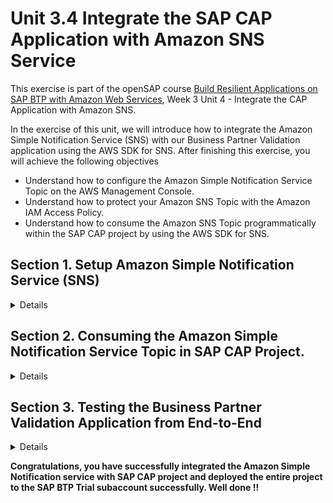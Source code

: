 # Unit 3.4 Integrate the SAP CAP Application with Amazon SNS Service

This exercise is part of the openSAP course [Build Resilient Applications on SAP BTP with Amazon Web Services](https://open.sap.com/courses/aws1), Week 3 Unit 4 - Integrate the CAP Application with Amazon SNS.

In the exercise of this unit, we will introduce how to integrate the Amazon Simple Notification Service (SNS) with our Business Partner Validation application using the AWS SDK for SNS. After finishing this exercise, you will achieve the following objectives
 - Understand how to configure the Amazon Simple Notification Service Topic on the AWS Management Console.
 - Understand how to protect your Amazon SNS Topic with the Amazon IAM Access Policy.
 - Understand how to consume the Amazon SNS Topic programmatically within the SAP CAP project by using the AWS SDK for SNS.

## Section 1. Setup Amazon Simple Notification Service (SNS)

<details>

> - Please note down below values after you finish this section
>   - Amazon SNS Topic ARN
>   - Amazon SNS Topic Reigon
>   - Amazon IAM User Access Key
>   - Amazon IAM User Secret Access Key

Amazon Simple Notification Service is a regional service, please create the Amazon SNS Topic in the AWS region which is in a similar region of your BTP subaccount, so that we can minimize the latency.

### Step 1. Create Amazon SNS Topic

---
**1.1** Open **Amazon Simple Notification Service Management Console**, click **Topics** on the left panel, then click the **Create Topic** button.

![Alt text](./images/aws-sns-1.png)

![Alt text](./images/aws-sns-2.png)

**1.2** Select **Standard** Topic type, give the proper topic name and display name. **Leave everything as what it is**, and click the **Create topic** button. 

![Alt text](./images/cap-sns-3.JPG)

**1.3** Once the topic creation is complete successfully, **note down** the **Topic ARN** (Amazon Resource Name) and **Topic Region** value. We will use it later in the exercise.For example, if you have the ARN value as **arn:aws:sns:us-east-1:209247607196:openSAP-AWS-Week3**, your value for region will be **us-east-1**.

> - You could find the Topic Region value inside of the Topic ARN.

![Alt text](./images/aws-sns-4.png)

**1.4** Click on the **Create Subscription** button. In the **Create subscription screen**, choose **Protocol** as **Email**, and then **give your email address** to the **Endpoint**, then click the **Create subscription** button to complete the topic subscription. 

![Alt text](./images/aws-sns-5.png)

**1.5** You will receive an email asking for confirmation of the topic subscription. Follow the instructions in the email to confirm the subscription. Please check your spam folder as well in case you do not see the email in your inbox.

![Alt text](./images/aws-sns-18.png)

### Step 2. Setup Amazon IAM Access Policy

---
**2.1** Open the Amazon **Identity and Access Management (IAM)** management console. Select **Policies** on the left menu and then click **Create policy** to create a new IAM policy.

![Alt text](./images/aws-sns-7.png)

**2.2** In the **Specificy permissions** screen, select **Service** as **SNS**, choose **Actions allowed** as **Publish**, and enter the **SNS Topic ARN** value with the one we just created. Click **Next**.

![Alt text](./images/aws-sns-8.png)

**2.3** In the **Review and create** screen, give a proper, read-friendly name for this new IAM policy. Review everything, if it all looks good, click the **Create policy** blue button to create the new IAM policy. **Note Down the name of this policy**, as we will need it in the next step.

![Alt text](./images/aws-sns-9.png)


### Step 3. Setup Amazon IAM User with Access Key and Secret Access Key

---
**3.1** Open the Amazon **Identity and Access Management (IAM)** management console. Select **Users** on the left menu and then click **Create user** blue button to create a new IAM user.

![Alt text](./images/aws-sns-6.png)

**3.2** Give the proper, read-friendly name to your new IAM user, **do not grant AWS management console access**, then click Next.

![Alt text](./images/aws-sns-10.png)

**3.3** Choose **Attach policies directly**, then **attach the IAM policy we just created in the last step** to it. Click **Next**.

![Alt text](./images/aws-sns-11.png)

**3.4** Review everything, if it all looks good, click the **Create user** to create the new IAM user.

![Alt text](./images/aws-sns-12.png)

**3.5** Switch to the **Security credentials** tab, and then click **Create access key** button in the Access keys section.

![Alt text](./images/aws-sns-13.png)

**3.6** Choose **Application running outside AWS**. Click **Next**.

![Alt text](./images/aws-sns-14.png)

**3.7** Click **Create access key** button to finish the access keys creation.

**3.8** **Note down** the value of **Access Key**, **Secret access key**, and **IAM User ARN**. This is the only time that you could view the value of these keys.

![Alt text](./images/aws-sns-15.png)

### Step 4. Update Access Policy of Amazon SNS Topic

---

**4.1** Go back to the **Amazon Simple Notification Service Management Console** and select the SNS Topic we just created in the previous step. Click Edit button.

![Alt text](./images/aws-sns-16.png)

**4.2** Expand the **Access policy** tab. Overwrite the access policy as shown on below. Then click **Save changes** button.

```node.js
{
  "Version": "2008-10-17",
  "Id": "__default_policy_ID",
  "Statement": [
    {
      "Sid": "__default_statement_ID",
      "Effect": "Allow",
      "Principal": {
        "AWS": "IAM-USER-ARN-WE-JUST-CREATED"
      },
      "Action": "SNS:Publish",
      "Resource": "AMAZON-SNS-TOPIC-ARN"
    }
  ]
}
```

![Alt text](./images/aws-sns-17.png)


</details>


## Section 2. Consuming the Amazon Simple Notification Service Topic in SAP CAP Project.

<details>

### Prerequisites
You have completed Section 1 of this week and have the below values handy.
- **Amazon SNS Topic ARN**
- **Amazon SNS Topic Region**
- **Amazon IAM User Access Key**
- **Amazon IAM User Secret Access Key**
- **Frontend Fiori application's URL** 


### Step 1. Install AWS SDK for Node.js in the SAP CAP Project

---
**1.1** Open the Business Partner Validation project in the SAP Business Application Studio. Open a new terminal and then issue the command **npm install @aws-sdk/client-sns --save**

![Alt text](./images/aws-cap-dev-1.png)

**1.2** After the installation is completed, open the **package.json** file under your project root directory. You will see that the AWS SDK - SNS Client has been added under the **dependencies** section.

![Alt text](./images/aws-cap-dev-2.png)

### Step 2. Modify the SAP CAP Project Code

---
**2.1** Let's **modify the package.json file** under the **project's root directory**, so that we could add the AWS SNS credentials, and also the frontend Fiori application's endpoint as the environment variables. Add the code shown on below into your package.json file under the **cds.requires** section.

```node.js
"cds":{
  ...
  "requires":{
    ...
    "aws": {
      "sns": {
        "topicArn": "REPLACE-WITH-YOUR-AWS-SNS-TOPIC-ARN",
        "region": "REPLACE-WITH-YOUR-AWS-SNS-TOPIC-REGION"
      },
      "iam": {
        "accessKey": "REPLACE-WITH-YOUR-AWS-IAM-USER-ACCESS-KEY",
        "secretAccessKey": "REPLACE-WITH-YOUR-AWS-IAM-USER-SECRET-ACCESS-KEY"
      }
    },
    "launchpad": {
      "url": "REPLACE-WITH-YOUR-FRONTEND-FIORI-APPLICATION-URL"
    },
  }
}
```

![Alt text](./images/aws-cap-dev-3.png)


**2.2** Open the **srv/businesspartner-service.js** file. Let's first import the AWS SNS Client, and CAP CDS environment variables we just defined into this file. 

```node.js
const { SNSClient, PublishCommand } = require('@aws-sdk/client-sns');
const { aws, launchpad } = cds.env.requires;
```

![Alt text](./images/aws-cap-dev-4.png)

**2.3** Let's creates an new async function, which will be responsible for sending out the email notification programmatically to the Amazon SNS Topic.

```node.js
async function sendEmailNotification(bpID){

    const REGION = aws.sns.region;
    const SNS_TOPIC_ARN = aws.sns.topicArn;
    const AWS_ACCESS_KEY_ID = aws.iam.accessKey;
    const AWS_SECRET_ACCESS_KEY = aws.iam.secretAccessKey;
    const businessPartnerID = bpID;
    const launchpadURL = launchpad.url + `&/BusinessPartner(BusinessPartner='${bpID}',IsActiveEntity=true)`;

    const snsClient = new SNSClient({
        region: REGION,
        credentials:{
            accessKeyId: AWS_ACCESS_KEY_ID,
            secretAccessKey: AWS_SECRET_ACCESS_KEY,
        },
    });

    let message = `Business Partner ${businessPartnerID} Records Has Been Changed, Please Review and Perform the Validation ASAP. \n`;
    message += `Please use below link to go the site.\n`;
    message += launchpadURL;
    
    let params = {

        Message: message,
        TopicArn: SNS_TOPIC_ARN,
    };

    try{
        const data = await snsClient.send(new PublishCommand(params));
        console.log("Success.",  data);
    }catch(error){
        console.log(error.message);
    }
};
```

![Alt text](./images/aws-cap-dev-5.png)

**2.4** Finally, let's **enhance** the **syncData function** to **leverage the sendEmailNotification function** we just created. Add the code shown below at the **very end** of the syncData function.

```node.js

async function syncData(req){

  ....,

  // Send out SNS Notification while Business Partner's Verification Status = P
  if(verificationStatus_code === 'P'){

    await sendEmailNotification(bpID);
  }
}
```

![Alt text](./images/aws-cap-dev-6.png)


### Step 3. Deploy the Code Changes to the SAP BTP Trial Subaccount

> - Make sure your SAP HANA DB is in the running status. The SAP HANA DB in the SAP BTP trial account will stop every single night automatically.

---
**3.1** **Right click** on the **mta.yaml** file under your project root directory, and then choose **Build MTA Project** from the menu. 

![Alt text](./images/aws-cap-dev-8.png)

**3.2** Once the MTA Build process is complete, expand the **mta_archives** folder, **right click** on the **business-partner-validation_1.0.0.mtar** file. Choose **Deploy MTA Archive** from the menu to trigger the SAP BTP trial deployment process.

![Alt text](./images/aws-cap-dev-7.png)

**3.3** Wait until the deployment process is completed. Grab a cup of coffee and take a rest as the deployment process will take some time. In case there is a deployment issue in the trial account which says 'Your free tier usage limit exceeded', run the command cf deploy mta_archives/{REPLACE-WITH-YOUR-MTA-FILE-NAME}.mtar.

</details>

## Section 3. Testing the Business Partner Validation Application from End-to-End

<details>

**3.1** Go back to your SAP BTP Trial subaccount. Go to **Instance and Subscriptions**. Click **Go to application** button of the **SAP Build Work Zone, standard edition** service subscription.

![Alt text](./images/aws-cap-dev-9.png)

**3.2** Click **Go to site** button to navigate to the OpenSAP-AWS-Course-Week3 site.

![Alt text](./images/aws-cap-dev-10.png)

**3.3** Click Manage Business Partner App. Ensure you have the mock server and SAP HANA Cloud database in a running state.

![Alt text](./images/aws-cap-dev-11.png)

**3.4** Now click **Go** to browse all unblocked Business Partner Data fetching from S4-Mock-Server. Now you will see all the Business Partners are in the VERIFIED status.

![Alt text](./images/aws-cap-dev-12.png)

![Alt text](./images/aws-cap-dev-13.png)

**3.5** Click on the first Business Partner 1004155 record in the table, this will navigate you to the details page. Let's now try to update the address data of this business partner by clicking the edit button.

![Alt text](./images/aws-cap-dev-14.png)

**3.6** **Update the business partner data as shown on the image below**. Then click **Save** to persist the updated data to the SAP HANA DB. **Make sure to update the Verification Status value from V to P by selecting from the dropdown**. Now we should expected to receive an email notification sent from the Amazon SNS topic we created previsouly.

![Alt text](./images/aws-cap-dev-15.png)

**3.7** Open your email box, then you should see an email with the tilte **AWS Notifications**. Open this email and you should see the message to indicate us the Business Partner 1004155 record has been changed. The Fiori application of the Business Partner Validation app is also includes in the email. We could click on this URL and it will redirect us back to the SAP Fiori application.

![Alt text](./images/aws-cap-dev-16.png)

</details>

**Congratulations, you have successfully integrated the Amazon Simple Notification service with SAP CAP project and deployed the entire project to the SAP BTP Trial subaccount successfully. Well done !!**
